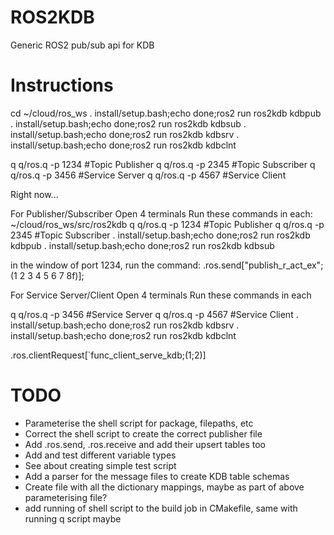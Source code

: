 # ROS2KDB
Generic ROS2 pub/sub api for KDB

# Instructions
cd ~/cloud/ros_ws
. install/setup.bash;echo done;ros2 run ros2kdb kdbpub
. install/setup.bash;echo done;ros2 run ros2kdb kdbsub
. install/setup.bash;echo done;ros2 run ros2kdb kdbsrv
. install/setup.bash;echo done;ros2 run ros2kdb kdbclnt

q q/ros.q -p 1234 #Topic Publisher
q q/ros.q -p 2345 #Topic Subscriber
q q/ros.q -p 3456 #Service Server
q q/ros.q -p 4567 #Service Client

Right now... 

For Publisher/Subscriber
Open 4 terminals
Run these commands in each:
~/cloud/ros_ws/src/ros2kdb
q q/ros.q -p 1234 #Topic Publisher
q q/ros.q -p 2345 #Topic Subscriber
. install/setup.bash;echo done;ros2 run ros2kdb kdbpub
. install/setup.bash;echo done;ros2 run ros2kdb kdbsub

in the window of port 1234, run the command: 
.ros.send["publish_r_act_ex";(1 2 3 4 5 6 7 8f)];


For Service Server/Client
Open 4 terminals
Run these commands in each 

q q/ros.q -p 3456 #Service Server
q q/ros.q -p 4567 #Service Client
. install/setup.bash;echo done;ros2 run ros2kdb kdbsrv
. install/setup.bash;echo done;ros2 run ros2kdb kdbclnt

.ros.clientRequest[`func_client_serve_kdb;(1;2)]

# TODO
* Parameterise the shell script for package, filepaths, etc
* Correct the shell script to create the correct publisher file
* Add .ros.send, .ros.receive and add their upsert tables too
* Add and test different variable types
* See about creating simple test script
* Add a parser for the message files to create KDB table schemas
* Create file with all the dictionary mappings, maybe as part of above parameterising file?
* add running of shell script to the build job in CMakefile, same with running q script maybe

